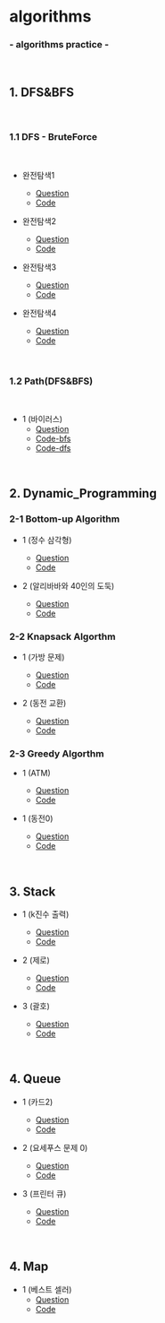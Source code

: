 # algorithms

### - algorithms practice -

<BR>


## 1. DFS&BFS

<br>

### 1.1 DFS - BruteForce

<br>

* 완전탐색1
    - [Question](https://github.com/daldalhada/algorithms/blob/main/DFS/BruteForce/1/%EB%AC%B8%EC%A0%9C.PNG)
    - [Code](https://github.com/daldalhada/algorithms/blob/main/DFS/BruteForce/1/main.cpp)

* 완전탐색2
    - [Question](https://github.com/daldalhada/algorithms/blob/main/DFS/BruteForce/2/%EB%AC%B8%EC%A0%9C.PNG)
    - [Code](https://github.com/daldalhada/algorithms/blob/main/DFS/BruteForce/2/main.cpp)

* 완전탐색3 
    - [Question](https://github.com/daldalhada/algorithms/blob/main/DFS/BruteForce/3/%EB%AC%B8%EC%A0%9C.PNG)
    - [Code](https://github.com/daldalhada/algorithms/blob/main/DFS/BruteForce/3/main.cpp)

* 완전탐색4 
    - [Question](https://programmers.co.kr/learn/courses/30/lessons/43165)
    - [Code](https://github.com/daldalhada/algorithms/blob/main/DFS/BruteForce/4/main.cpp)

<BR>

### 1.2 Path(DFS&BFS)

<BR>

* 1 (바이러스)
    - [Question](https://www.acmicpc.net/problem/2606)
    - [Code-bfs](https://github.com/daldalhada/algorithms/blob/main/DFS/Path/1/bfs.cpp)
    - [Code-dfs](https://github.com/daldalhada/algorithms/blob/main/DFS/Path/1/dfs.cpp)

<br>

## 2. Dynamic_Programming

### 2-1 Bottom-up Algorithm

* 1 (정수 삼각형)
    - [Question](https://www.acmicpc.net/problem/1932)
    - [Code](https://github.com/daldalhada/algorithms/blob/main/DynamicProgramming/BottomUp/1/main.cpp)

* 2 (알리바바와 40인의 도둑)
    - [Question](https://github.com/daldalhada/algorithms/blob/main/DynamicProgramming/BottomUp/2/%EB%AC%B8%EC%A0%9C.PNG)
    - [Code](https://github.com/daldalhada/algorithms/blob/main/DynamicProgramming/BottomUp/2/main.cpp)

### 2-2 Knapsack Algorthm

* 1 (가방 문제)
    - [Question](https://github.com/daldalhada/algorithms/blob/main/DynamicProgramming/Knapsack/1/%EB%AC%B8%EC%A0%9C.PNG)
    - [Code](https://github.com/daldalhada/algorithms/blob/main/DynamicProgramming/Knapsack/1/main.cpp)

* 2 (동전 교환)
    - [Question](https://github.com/daldalhada/algorithms/blob/main/DynamicProgramming/Knapsack/2/%EB%AC%B8%EC%A0%9C.PNG)
    - [Code](https://github.com/daldalhada/algorithms/blob/main/DynamicProgramming/Knapsack/2/main.cpp)


### 2-3 Greedy Algorthm

* 1 (ATM)
    - [Question](https://www.acmicpc.net/problem/11399)
    - [Code](https://github.com/daldalhada/algorithms/blob/main/DynamicProgramming/greedy/1/main.cpp)

* 1 (동전0)
    - [Question](https://www.acmicpc.net/problem/11047)
    - [Code](https://github.com/daldalhada/algorithms/blob/main/DynamicProgramming/greedy/2/main.cpp)

<BR>

## 3. Stack

* 1 (k진수 출력)
    - [Question](https://github.com/daldalhada/algorithms/blob/main/Stack/1/%EB%AC%B8%EC%A0%9C.PNG)
    - [Code](https://github.com/daldalhada/algorithms/blob/main/Stack/1/main.cpp)

* 2 (제로)
    - [Question](https://www.acmicpc.net/problem/10773)
    - [Code](https://github.com/daldalhada/algorithms/blob/main/Stack/2/main.cpp)

* 3 (괄호)
    - [Question](https://www.acmicpc.net/problem/9012)
    - [Code](https://github.com/daldalhada/algorithms/blob/main/Stack/3/main.cpp)


<BR>

## 4. Queue

* 1 (카드2)
    - [Question](https://www.acmicpc.net/problem/2164)
    - [Code](https://github.com/daldalhada/algorithms/blob/main/Queue/1/main.cpp)

* 2 (요세푸스 문제 0)
    - [Question](https://www.acmicpc.net/problem/11866)
    - [Code](https://github.com/daldalhada/algorithms/blob/main/Queue/2/main.cpp)

* 3 (프린터 큐)
    - [Question](https://www.acmicpc.net/problem/1966)
    - [Code](https://github.com/daldalhada/algorithms/blob/main/Queue/3/main.cpp)


<BR>

## 4. Map

* 1 (베스트 셀러)
    - [Question](https://www.acmicpc.net/problem/1302)
    - [Code](https://github.com/daldalhada/algorithms/blob/main/Map/1/main.cpp)